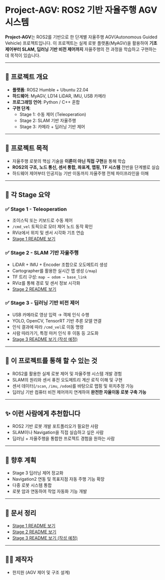# Project-AGV: ROS2 기반 자율주행 AGV 시스템

**Project-AGV**는 ROS2를 기반으로 한 단계별 자율주행 AGV(Autonomous Guided Vehicle) 프로젝트입니다.
이 프로젝트는 실제 로봇 플랫폼(MyAGV)을 활용하여 **기초 제어부터 SLAM, 딥러닝 기반 비전 제어까지** 자율주행의 전 과정을 학습하고 구현하는 데 목적이 있습니다.

---

## 📅 프로젝트 개요

- **플랫폼**: ROS2 Humble + Ubuntu 22.04
- **하드웨어**: MyAGV, LD14 LiDAR, IMU, USB 카메라
- **프로그래밍 언어**: Python / C++ 혼합
- **구현 단계**:
  - Stage 1: 수동 제어 (Teleoperation)
  - Stage 2: SLAM 기반 자율주행
  - Stage 3: 카메라 + 딥러닝 기반 제어

---

## 🔄 프로젝트 목적

- 자율주행 로봇의 핵심 기술을 **이론이 아닌 직접 구현**을 통해 학습
- **ROS2의 구조, 노드 통신, 센서 통합, 좌표계, 맵핑, TF 시스템** 전반을 단계별로 실습
- 하드웨어 제어부터 인공지능 기반 이동까지 자율주행 전체 파이프라인을 이해

---

## 📌 각 Stage 요약

### ✅ Stage 1 - Teleoperation
- 조이스틱 또는 키보드로 수동 제어
- `/cmd_vel` 토픽으로 모터 제어 노드 동작 확인
- RViz에서 위치 및 센서 시각화 기초 연습
- [Stage 1 README 보기](./stage1_teleop/README.md)

### ✅ Stage 2 - SLAM 기반 자율주행
- LiDAR + IMU + Encoder 조합으로 오도메트리 생성
- Cartographer를 활용한 실시간 맵 생성 (`/map`)
- TF 트리 구성: `map → odom → base_link`
- RViz를 통해 경로 및 센서 정보 시각화
- [Stage 2 README 보기](./stage2_slam/README.md)

### ✅ Stage 3 - 딥러닝 기반 비전 제어
- USB 카메라로 영상 입력 → 객체 인식 수행
- YOLO, OpenCV, TensorRT 기반 추론 모델 연결
- 인식 결과에 따라 `/cmd_vel`로 이동 명령
- 사람 따라가기, 특정 마커 인식 후 이동 등 고도화
- [Stage 3 README 보기 (작성 예정)](./stage3_vision_control/README.md)

---

## 🤝 이 프로젝트를 통해 할 수 있는 것

- ROS2를 활용한 실제 로봇 제어 및 자율주행 시스템 개발 경험
- SLAM의 원리와 센서 퓨전 오도메트리 계산 로직 이해 및 구현
- 센서 데이터(`/scan`, `/imu`, `/odom`)를 바탕으로 맵핑 및 위치추정 가능
- 딥러닝 기반 컴퓨터 비전 제어까지 연계하여 **완전한 자율이동 로봇 구축 가능**

---

## ✨ 이런 사람에게 추천합니다

- ROS2 기반 로봇 개발 포트폴리오가 필요한 사람
- SLAM이나 Navigation을 직접 실습하고 싶은 사람
- 딥러닝 + 자율주행을 통합한 프로젝트 경험을 원하는 사람

---

## 🌟 향후 계획

- Stage 3 딥러닝 제어 정교화
- Navigation2 연동 및 목표지점 자동 주행 기능 확장
- 다중 로봇 시스템 통합
- 로봇 암과 연동하여 작업 자동화 기능 개발

---

## 📖 문서 정리

- [Stage 1 README 보기](./stage1_teleop/README.md)
- [Stage 2 README 보기](./stage2_slam/README.md)
- [Stage 3 README 보기 (작성 예정)](./stage3_vision_control/README.md)

---

## 👩‍💻 제작자

- 한지원 (AGV 제어 및 구조 설계)

